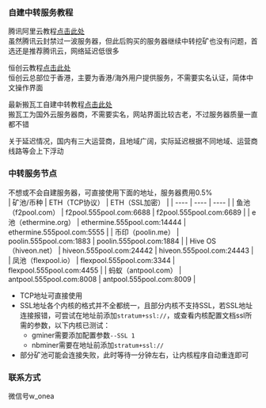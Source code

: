### 自建中转服务教程

腾讯阿里云教程<a href="https://github.com/ycyw/transfer/blob/main/tenxunyun.md" target="_blank">点击此处</a>  
虽然腾讯云封禁过一波服务器，但此后购买的服务器继续中转挖矿也没有问题，首选还是推荐腾讯云，网络延迟低很多  

恒创云教程<a href="https://github.com/ycyw/transfer/blob/main/hengchuangyun.md" target="_blank">点击此处</a>  
恒创云总部位于香港，主要为香港/海外用户提供服务，不需要实名认证，简体中文操作界面  

最新搬瓦工自建中转教程<a href="https://github.com/ycyw/transfer/blob/main/banwagong.md" target="_blank">点击此处</a>  
搬瓦工为国外云服务器商，不需要实名，网站界面比较古老，不过服务器质量一直都不错  

关于延迟情况，国内有三大运营商，且地域广阔，实际延迟根据不同地域、运营商线路等会上下浮动

#### 

### 中转服务节点  
不想或不会自建服务器，可直接使用下面的地址，服务器费用0.5%  
|    矿池/币种  |   ETH（TCP协议）      |   ETH（SSL加密）      |
| ---- | ---- | ---- |
|   鱼池（f2pool.com）   |   f2pool.555pool.com:6688      |   f2pool.555pool.com:6689      |
|   e池（ethermine.org）   |   ethermine.555pool.com:14444      |   ethermine.555pool.com:5555      |
|   币印（poolin.me）   |   poolin.555pool.com:1883      |   poolin.555pool.com:1884      |
|   Hive OS（hiveon.net）   |   hiveon.555pool.com:24442      |   hiveon.555pool.com:24443      |
|   凤池（flexpool.io）   |   flexpool.555pool.com:3344      |   flexpool.555pool.com:4455      |
|   蚂蚁（antpool.com）   |   antpool.555pool.com:8008      |   antpool.555pool.com:8009      |
  
* TCP地址可直接使用
* SSL地址各个内核的格式并不全都统一，且部分内核不支持SSL，若SSL地址连接报错，可尝试在地址前添加`stratum+ssl://`，或查看内核配置文档ssl所需的参数，以下内核已测试：   
  * gminer需要添加配置参数`--SSL 1`  
  * nbminer需要在地址前添加`stratum+ssl://`  
* 部分矿池可能会连接失败，此时等待一分钟左右，让内核程序自动重连即可

### 联系方式  
微信号w_onea  
